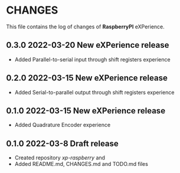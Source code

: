 # CHANGES
This file contains the log of changes of **RaspberryPI** eXPerience.


## 0.3.0 2022-03-20 New eXPerience release
- Added Parallel-to-serial input through shift registers experience


## 0.2.0 2022-03-15 New eXPerience release
- Added Serial-to-parallel output through shift registers experience


## 0.1.0 2022-03-15 New eXPerience release
- Added Quadrature Encoder experience


## 0.1.0 2022-03-8 Draft release
- Created repository *xp-raspberry* and
- Added README.md, CHANGES.md and TODO.md files
